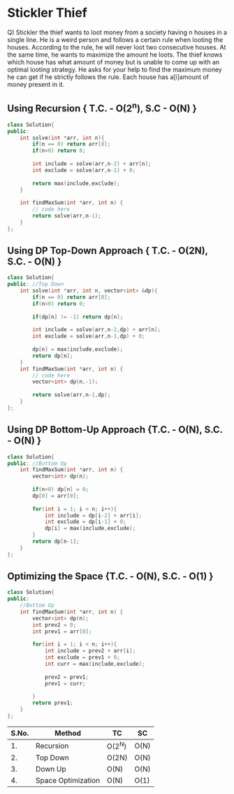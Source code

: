 # Stickler Thief

Q) Stickler the thief wants to loot money from a society having n houses in a single line. He is a weird person and follows a certain rule when looting the houses. According to the rule, he will never loot two consecutive houses. At the same time, he wants to maximize the amount he loots. The thief knows which house has what amount of money but is unable to come up with an optimal looting strategy. He asks for your help to find the maximum money he can get if he strictly follows the rule. Each house has a[i]amount of money present in it.
## Using Recursion { T.C. - O(2<sup>n</sup>), S.C - O(N) }
```cpp
class Solution{
public:		
	int solve(int *arr, int n){
	    if(n == 0) return arr[0];
	    if(n<0) return 0;
	    
	    int include = solve(arr,n-2) + arr[n];
	    int exclude = solve(arr,n-1) + 0;
	    
	    return max(include,exclude);
	}
	
	int findMaxSum(int *arr, int n) {
	    // code here
	    return solve(arr,n-1);
	}
};
```

## Using DP Top-Down Approach { T.C. - O(2N), S.C. - O(N) }
```cpp
class Solution{
public:	//Top Down
	int solve(int *arr, int n, vector<int> &dp){
	    if(n == 0) return arr[0];
	    if(n<0) return 0;
	    
	    if(dp[n] != -1) return dp[n];
	    
	    int include = solve(arr,n-2,dp) + arr[n];
	    int exclude = solve(arr,n-1,dp) + 0;
	    
	    dp[n] = max(include,exclude); 
	    return dp[n];
	}	
	int findMaxSum(int *arr, int n) {
	    // code here
	    vector<int> dp(n,-1);
	    
	    return solve(arr,n-1,dp);
	}
};
```

## Using DP Bottom-Up Approach {T.C. - O(N), S.C. - O(N) }
```cpp
class Solution{
public:	//Bottom Up
	int findMaxSum(int *arr, int n) {
	    vector<int> dp(n);
	    
	    if(n<0) dp[n] = 0;
	    dp[0] = arr[0];
	    
	    for(int i = 1; i < n; i++){
	        int include = dp[i-2] + arr[i];
	        int exclude = dp[i-1] + 0;
	        dp[i] = max(include,exclude);
	    }     
	    return dp[n-1];
	}
};
```

## Optimizing the Space {T.C. - O(N), S.C. - O(1) }
```cpp
class Solution{
public:	
	//Bottom Up
	int findMaxSum(int *arr, int n) {
	    vector<int> dp(n);
	    int prev2 = 0;
	    int prev1 = arr[0];
	    
	    for(int i = 1; i < n; i++){
	        int include = prev2 + arr[i];
	        int exclude = prev1 + 0;
	        int curr = max(include,exclude);
	        
	        prev2 = prev1;
	        prev1 = curr;
	        
	    }     
	    return prev1;
	}
};
```

|S.No.|Method|TC|SC|
|-----|------|--|--|
|1.|Recursion|O(2<sup>N</sup>)|O(N)|
|2.|Top Down|O(2N)|O(N)|
|3.|Down Up|O(N)|O(N)|
|4.|Space Optimization|O(N)|O(1)|
